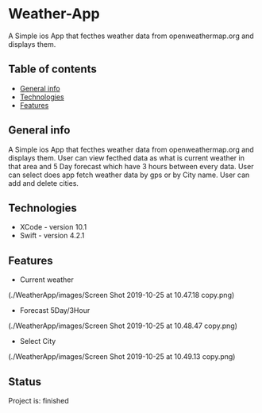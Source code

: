 # Weather-App

A Simple ios App that fecthes weather data from openweathermap.org and displays them.

## Table of contents

* [General info](#general-info)
* [Technologies](#technologies)
* [Features](#features)

## General info

A Simple ios App that fecthes weather data from openweathermap.org and displays them.
User can view fecthed data as what is current weather in that area and 5 Day forecast which have 3 hours between every data.
User can select does app fetch weather data by gps or by City name. User can add and delete cities.

## Technologies

* XCode - version 10.1
* Swift - version 4.2.1

## Features

* Current weather

(./WeatherApp/images/Screen Shot 2019-10-25 at 10.47.18 copy.png)

* Forecast 5Day/3Hour

(./WeatherApp/images/Screen Shot 2019-10-25 at 10.48.47 copy.png)

* Select City

(./WeatherApp/images/Screen Shot 2019-10-25 at 10.49.13 copy.png)

## Status

Project is: finished

